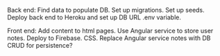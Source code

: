 Back end:
  Find data to populate DB.
  Set up migrations.
  Set up seeds.
  Deploy back end to Heroku and set up DB URL .env variable.

Front end:
  Add content to html pages. Use Angular service to store user notes.
  Deploy to Firebase.
  CSS.
  Replace Angular service notes with DB CRUD for persistence?
